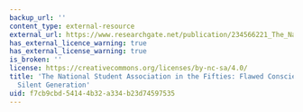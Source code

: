 ```yaml
---
backup_url: ''
content_type: external-resource
external_url: https://www.researchgate.net/publication/234566221_The_National_Student_Association_in_the_Fifties_Flawed_Conscience_of_the_Silent_Generation
has_external_licence_warning: true
has_external_license_warning: true
is_broken: ''
license: https://creativecommons.org/licenses/by-nc-sa/4.0/
title: 'The National Student Association in the Fifties: Flawed Conscience of the
  Silent Generation'
uid: f7cb9cbd-5414-4b32-a334-b23d74597535
---
```

